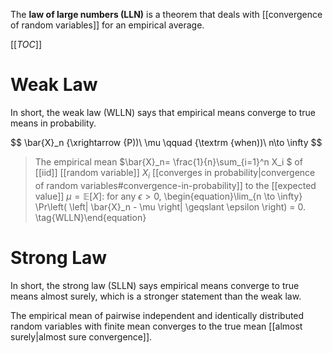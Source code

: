 The **law of large numbers (LLN)** is a theorem that deals with [[convergence of random variables]] for an empirical average.

[[_TOC_]]

# Weak Law

In short, the weak law (WLLN) says that empirical means converge to true means in probability.

$$
\bar{X}_n \{\xrightarrow {P))\ \mu \qquad {\textrm {when))\ n\to \infty
$$

> The empirical mean $\bar{X}\_n= \frac{1}{n}\sum_{i=1}^n X_i $ of [[iid]] [[random variable]] $X_i$ [[converges in probability|convergence of random variables#convergence-in-probability]] to the [[expected value]] $\mu = \mathbb{E}[X]$: for any $\epsilon > 0$, \begin{equation}\lim_{n \to \infty} \Pr\left( \left| \bar{X}_n - \mu \right| \geqslant \epsilon \right) = 0. \tag{WLLN}\end{equation}

# Strong Law

In short, the strong law (SLLN) says empirical means converge to true means almost surely, which is a stronger statement than the weak law.

The empirical mean of pairwise independent and identically distributed random variables with finite mean converges to the true mean [[almost surely|almost sure convergence]].